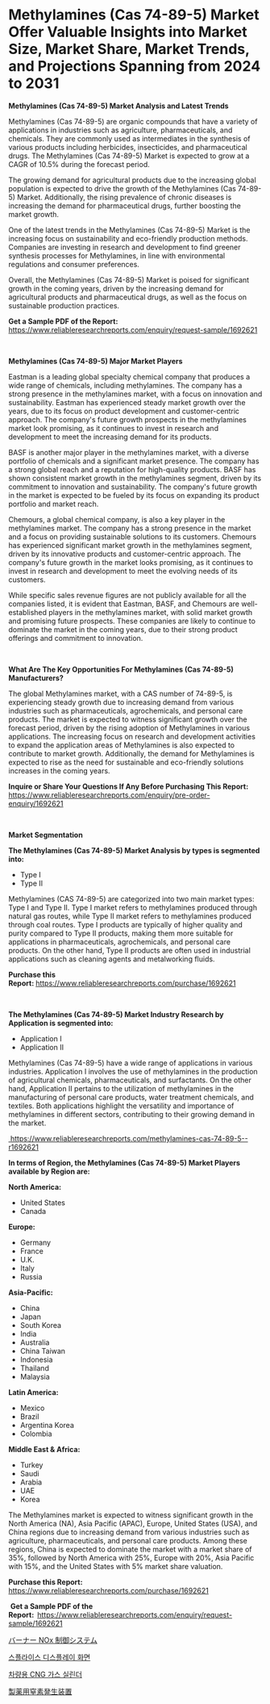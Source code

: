 <p><h1>Methylamines (Cas 74-89-5) Market Offer Valuable Insights into Market Size, Market Share, Market Trends, and Projections Spanning from 2024 to 2031</h1></p><p><strong>Methylamines (Cas 74-89-5) Market Analysis and Latest Trends</strong></p>
<p><p>Methylamines (Cas 74-89-5) are organic compounds that have a variety of applications in industries such as agriculture, pharmaceuticals, and chemicals. They are commonly used as intermediates in the synthesis of various products including herbicides, insecticides, and pharmaceutical drugs. The Methylamines (Cas 74-89-5) Market is expected to grow at a CAGR of 10.5% during the forecast period.</p><p>The growing demand for agricultural products due to the increasing global population is expected to drive the growth of the Methylamines (Cas 74-89-5) Market. Additionally, the rising prevalence of chronic diseases is increasing the demand for pharmaceutical drugs, further boosting the market growth.</p><p>One of the latest trends in the Methylamines (Cas 74-89-5) Market is the increasing focus on sustainability and eco-friendly production methods. Companies are investing in research and development to find greener synthesis processes for Methylamines, in line with environmental regulations and consumer preferences.</p><p>Overall, the Methylamines (Cas 74-89-5) Market is poised for significant growth in the coming years, driven by the increasing demand for agricultural products and pharmaceutical drugs, as well as the focus on sustainable production practices.</p></p>
<p><strong>Get a Sample PDF of the Report:&nbsp;</strong> <a href="https://www.reliableresearchreports.com/enquiry/request-sample/1692621">https://www.reliableresearchreports.com/enquiry/request-sample/1692621</a></p>
<p>&nbsp;</p>
<p><strong>Methylamines (Cas 74-89-5) Major Market Players</strong></p>
<p><p>Eastman is a leading global specialty chemical company that produces a wide range of chemicals, including methylamines. The company has a strong presence in the methylamines market, with a focus on innovation and sustainability. Eastman has experienced steady market growth over the years, due to its focus on product development and customer-centric approach. The company's future growth prospects in the methylamines market look promising, as it continues to invest in research and development to meet the increasing demand for its products.</p><p>BASF is another major player in the methylamines market, with a diverse portfolio of chemicals and a significant market presence. The company has a strong global reach and a reputation for high-quality products. BASF has shown consistent market growth in the methylamines segment, driven by its commitment to innovation and sustainability. The company's future growth in the market is expected to be fueled by its focus on expanding its product portfolio and market reach.</p><p>Chemours, a global chemical company, is also a key player in the methylamines market. The company has a strong presence in the market and a focus on providing sustainable solutions to its customers. Chemours has experienced significant market growth in the methylamines segment, driven by its innovative products and customer-centric approach. The company's future growth in the market looks promising, as it continues to invest in research and development to meet the evolving needs of its customers.</p><p>While specific sales revenue figures are not publicly available for all the companies listed, it is evident that Eastman, BASF, and Chemours are well-established players in the methylamines market, with solid market growth and promising future prospects. These companies are likely to continue to dominate the market in the coming years, due to their strong product offerings and commitment to innovation.</p></p>
<p>&nbsp;</p>
<p><strong>What Are The Key Opportunities For Methylamines (Cas 74-89-5) Manufacturers?</strong></p>
<p><p>The global Methylamines market, with a CAS number of 74-89-5, is experiencing steady growth due to increasing demand from various industries such as pharmaceuticals, agrochemicals, and personal care products. The market is expected to witness significant growth over the forecast period, driven by the rising adoption of Methylamines in various applications. The increasing focus on research and development activities to expand the application areas of Methylamines is also expected to contribute to market growth. Additionally, the demand for Methylamines is expected to rise as the need for sustainable and eco-friendly solutions increases in the coming years.</p></p>
<p><strong>Inquire or Share Your Questions If Any Before Purchasing This Report:</strong> <a href="https://www.reliableresearchreports.com/enquiry/pre-order-enquiry/1692621">https://www.reliableresearchreports.com/enquiry/pre-order-enquiry/1692621</a></p>
<p>&nbsp;</p>
<p><strong>Market Segmentation</strong></p>
<p><strong>The Methylamines (Cas 74-89-5) Market Analysis by types is segmented into:</strong></p>
<p><ul><li>Type I</li><li>Type II</li></ul></p>
<p><p>Methylamines (CAS 74-89-5) are categorized into two main market types: Type I and Type II. Type I market refers to methylamines produced through natural gas routes, while Type II market refers to methylamines produced through coal routes. Type I products are typically of higher quality and purity compared to Type II products, making them more suitable for applications in pharmaceuticals, agrochemicals, and personal care products. On the other hand, Type II products are often used in industrial applications such as cleaning agents and metalworking fluids.</p></p>
<p><strong>Purchase this Report:&nbsp;</strong><a href="https://www.reliableresearchreports.com/purchase/1692621">https://www.reliableresearchreports.com/purchase/1692621</a></p>
<p>&nbsp;</p>
<p><strong>The Methylamines (Cas 74-89-5) Market Industry Research by Application is segmented into:</strong></p>
<p><ul><li>Application I</li><li>Application II</li></ul></p>
<p><p>Methylamines (Cas 74-89-5) have a wide range of applications in various industries. Application I involves the use of methylamines in the production of agricultural chemicals, pharmaceuticals, and surfactants. On the other hand, Application II pertains to the utilization of methylamines in the manufacturing of personal care products, water treatment chemicals, and textiles. Both applications highlight the versatility and importance of methylamines in different sectors, contributing to their growing demand in the market.</p></p>
<p><a href="https://www.reliableresearchreports.com/methylamines-cas-74-89-5--r1692621">&nbsp;https://www.reliableresearchreports.com/methylamines-cas-74-89-5--r1692621</a></p>
<p><strong>In terms of Region, the Methylamines (Cas 74-89-5) Market Players available by Region are:</strong></p>
<p>
    <p> <strong> North America: </strong>
        <ul>
            <li>United States</li>
            <li>Canada</li>
        </ul>
        </p> 
    <p> <strong> Europe: </strong>
        <ul>
            <li>Germany</li>
            <li>France</li>
            <li>U.K.</li>
            <li>Italy</li>
            <li>Russia</li>
        </ul>
        </p> 
    <p> <strong> Asia-Pacific: </strong>
        <ul>
            <li>China</li>
            <li>Japan</li>
            <li>South Korea</li>
            <li>India</li>
            <li>Australia</li>
            <li>China Taiwan</li>
            <li>Indonesia</li>
            <li>Thailand</li>
            <li>Malaysia</li>
        </ul>
        </p> 
    <p> <strong> Latin America: </strong>
        <ul>
            <li>Mexico</li>
            <li>Brazil</li>
            <li>Argentina Korea</li>
            <li>Colombia</li>
        </ul>
        </p> 
    <p> <strong> Middle East & Africa: </strong>
        <ul>
            <li>Turkey</li>
            <li>Saudi</li>
            <li>Arabia</li>
            <li>UAE</li>
            <li>Korea</li>
        </ul>
    </p>
    </p>
<p><p>The Methylamines market is expected to witness significant growth in the North America (NA), Asia Pacific (APAC), Europe, United States (USA), and China regions due to increasing demand from various industries such as agriculture, pharmaceuticals, and personal care products. Among these regions, China is expected to dominate the market with a market share of 35%, followed by North America with 25%, Europe with 20%, Asia Pacific with 15%, and the United States with 5% market share valuation.</p></p>
<p><strong>Purchase this Report: </strong><a href="https://www.reliableresearchreports.com/purchase/1692621">https://www.reliableresearchreports.com/purchase/1692621</a></p>
<p>&nbsp;<strong>Get a Sample PDF of the Report:&nbsp;&nbsp;</strong><a href="https://www.reliableresearchreports.com/enquiry/request-sample/1692621">https://www.reliableresearchreports.com/enquiry/request-sample/1692621</a></p>
<p><strong></strong></p>
<p><p><a href="https://medium.com/@brayanborer2023/%E3%83%90%E3%83%BC%E3%83%8A%E3%83%BCnox%E5%88%B6%E5%BE%A1%E3%82%B7%E3%82%B9%E3%83%86%E3%83%A0%E5%B8%82%E5%A0%B4-%E3%82%BF%E3%82%A4%E3%83%97-%E3%82%A2%E3%83%97%E3%83%AA%E3%82%B1%E3%83%BC%E3%82%B7%E3%83%A7%E3%83%B3-%E5%9C%B0%E7%90%86%E3%81%AB%E3%82%88%E3%82%8B%E5%8C%85%E6%8B%AC%E7%9A%84%E3%81%AA%E8%A9%95%E4%BE%A1-f1e5b3762700">バーナー NOx 制御システム</a></p><p><a href="https://medium.com/@alexemumu2022/%EC%8A%A4%ED%94%8C%EB%9D%BC%EC%9D%B4%EC%8A%A4-%EB%94%94%EC%8A%A4%ED%94%8C%EB%A0%88%EC%9D%B4-%EC%8A%A4%ED%81%AC%EB%A6%B0-%EC%8B%9C%EC%9E%A5-%EB%B3%B4%EA%B3%A0%EC%84%9C%EB%8A%94-%EB%B3%B8-%EC%8B%9C%EC%9E%A5%EC%9D%98-%EC%B5%9C%EC%8B%A0-%EB%8F%99%ED%96%A5%EA%B3%BC-%EC%84%B1%EC%9E%A5-%EA%B8%B0%ED%9A%8C%EB%A5%BC-%EB%B3%B4%EC%97%AC%EC%A4%8D%EB%8B%88%EB%8B%A4-90a36b1cd0f2">스플라이스 디스플레이 화면</a></p><p><a href="https://medium.com/@eltaroberts01/cng-%EA%B0%80%EC%8A%A4-%EC%8B%A4%EB%A6%B0%EB%8D%94-%EC%B0%A8%EB%9F%89-%EC%8B%9C%EC%9E%A5-%EB%B6%84%EC%84%9D-%EA%B7%B8%EC%9D%98-cagr-%EC%8B%9C%EC%9E%A5-%EC%84%B8%EB%B6%84%ED%99%94-%EB%B0%8F-%EA%B8%80%EB%A1%9C%EB%B2%8C-%EC%82%B0%EC%97%85-%EA%B0%9C%EC%9A%94-44e5b6af93ad">차량용 CNG 가스 실린더</a></p><p><a href="https://medium.com/@elenorkiehn/%E8%A3%BD%E8%96%AC%E7%94%A8%E7%AA%92%E7%B4%A0%E7%99%BA%E7%94%9F%E8%A3%85%E7%BD%AE%E5%B8%82%E5%A0%B4-%E5%B8%82%E5%A0%B4%E3%82%B7%E3%82%A7%E3%82%A2-%E5%B8%82%E5%A0%B4%E3%83%88%E3%83%AC%E3%83%B3%E3%83%89-%E3%81%9D%E3%81%97%E3%81%A6%E5%B0%86%E6%9D%A5%E3%81%AE%E6%88%90%E9%95%B7%E3%82%92%E6%8E%A2%E3%82%8B-0fc72a609bae">製薬用窒素発生装置</a></p></p>